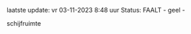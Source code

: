 laatste update: 
vr 03-11-2023  8:48   uur 
Status: FAALT - geel - 
<div class="service Y">schijfruimte</div>